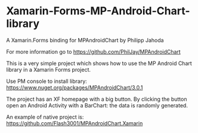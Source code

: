 # Xamarin-Forms-MP-Android-Chart-library

A Xamarin.Forms binding for MPAndroidChart by Philipp Jahoda

For more information go to https://github.com/PhilJay/MPAndroidChart

This is a very simple project which shows how to use the MP Android Chart library in a Xamarin Forms project.

Use PM console to install library: https://www.nuget.org/packages/MPAndroidChart/3.0.1

The project has an XF homepage with a big button. By clicking the button open an Android Activity with a BarChart: the data is randomly generated.

An example of native project is: https://github.com/Flash3001/MPAndroidChart.Xamarin

